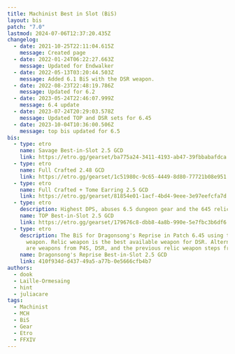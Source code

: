 ```yaml
---
title: Machinist Best in Slot (BiS)
layout: bis
patch: "7.0"
lastmod: 2024-07-06T12:37:20.435Z
changelog:
  - date: 2021-10-25T22:11:04.615Z
    message: Created page
  - date: 2022-01-24T06:22:27.663Z
    message: Updated for Endwalker
  - date: 2022-05-13T03:20:44.503Z
    message: Added 6.1 BiS with the DSR weapon.
  - date: 2022-08-23T22:48:19.786Z
    message: Updated for 6.2
  - date: 2023-05-24T22:46:07.999Z
    message: 6.4 update
  - date: 2023-07-24T20:29:03.578Z
    message: Updated TOP and DSR sets for 6.45
  - date: 2023-10-04T10:36:00.506Z
    message: top bis updated for 6.5
bis:
  - type: etro
    name: Savage Best-in-Slot 2.5 GCD
    link: https://etro.gg/gearset/ba775a24-3411-4193-ab47-39fbbabafdca
  - type: etro
    name: Full Crafted 2.48 GCD
    link: https://etro.gg/gearset/1c51980c-9c65-4449-8d80-77721b08e951
  - type: etro
    name: Full Crafted + Tome Earring 2.5 GCD
    link: https://etro.gg/gearset/81854e01-1acf-4bd4-9eee-3e97eefcfa7d
  - type: etro
    description: Highest DPS, abuses 6.5 dungeon gear and the 645 relic weapon.
    name: TOP Best-in-Slot 2.5 GCD
    link: https://etro.gg/gearset/179676c8-dbb8-4a8b-990e-5e7fbc3b6df6
  - type: etro
    description: The BiS for Dragonsong's Reprise in Patch 6.45 using the Relic
      weapon. Relic weapon is the best available weapon for DSR. Alternatives
      are weapons from P4S, DSR, and the previous relic weapon steps from EW.
    name: Dragonsong's Reprise Best-in-Slot 2.5 GCD
    link: 410f934d-d437-49a5-a77b-0e5666cfb4b7
authors:
  - dook
  - Laille-Ormesaing
  - hint
  - juliacare
tags:
  - Machinist
  - MCH
  - BiS
  - Gear
  - Etro
  - FFXIV
---
```

